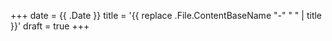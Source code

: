 +++
date = {{ .Date }}
title = '{{ replace .File.ContentBaseName "-" " " | title }}'
draft = true
+++
